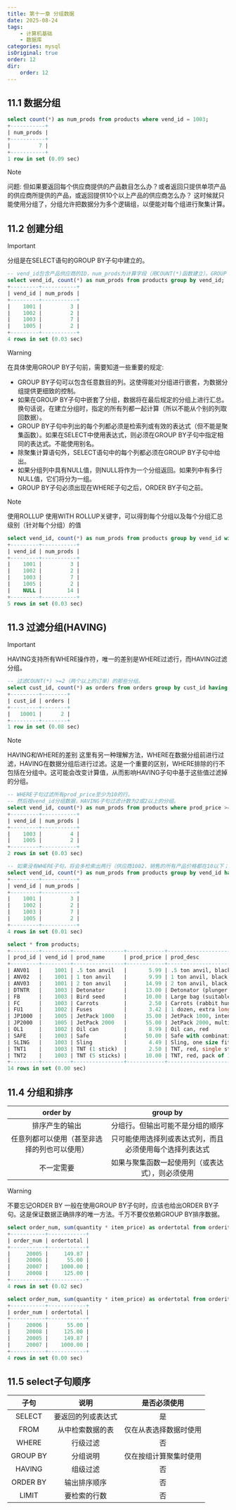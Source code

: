 ```yaml
---
title: 第十一章 分组数据
date: 2025-08-24
tags:
    - 计算机基础
    - 数据库
categories: mysql
isOriginal: true
order: 12
dir:
    order: 12
---
```

## 11.1 数据分组
```sql
select count(*) as num_prods from products where vend_id = 1003;
+-----------+
| num_prods |
+-----------+
|         7 |
+-----------+
1 row in set (0.09 sec)

```
> [!note]
> 问题: 但如果要返回每个供应商提供的产品数目怎么办？或者返回只提供单项产品的供应商所提供的产品，或返回提供10个以上产品的供应商怎么办？
> 这时候就只能使用分组了，分组允许把数据分为多个逻辑组，以便能对每个组进行聚集计算。

## 11.2 创建分组
> [!important]
> 分组是在SELECT语句的GROUP BY子句中建立的。

```sql
-- vend_id包含产品供应商的ID，num_prods为计算字段（用COUNT(*)函数建立）。GROUP BY子句指示MySQL按vend_id排序并分组数据。这导致对每个vend_id而不是整个表计算num_prods一次。从输出中可以看到，供应商1001有3个产品，供应商1002有2个产品，供应商1003有7个产品，而供应商1005有2个产品。
select vend_id, count(*) as num_prods from products group by vend_id;
+---------+-----------+
| vend_id | num_prods |
+---------+-----------+
|    1001 |         3 |
|    1002 |         2 |
|    1003 |         7 |
|    1005 |         2 |
+---------+-----------+
4 rows in set (0.03 sec)

```

> [!warning]
> 在具体使用GROUP BY子句前，需要知道一些重要的规定:
> * GROUP BY子句可以包含任意数目的列。这使得能对分组进行嵌套，为数据分组提供更细致的控制。
> * 如果在GROUP BY子句中嵌套了分组，数据将在最后规定的分组上进行汇总。换句话说，在建立分组时，指定的所有列都一起计算（所以不能从个别的列取回数据）。
> * GROUP BY子句中列出的每个列都必须是检索列或有效的表达式（但不能是聚集函数）。如果在SELECT中使用表达式，则必须在GROUP BY子句中指定相同的表达式。不能使用别名。
> * 除聚集计算语句外，SELECT语句中的每个列都必须在GROUP BY子句中给出。
> * 如果分组列中具有NULL值，则NULL将作为一个分组返回。如果列中有多行NULL值，它们将分为一组。
> * GROUP BY子句必须出现在WHERE子句之后，ORDER BY子句之前。

> [!note]
> 使用ROLLUP 使用WITH ROLLUP关键字，可以得到每个分组以及每个分组汇总级别（针对每个分组）的值

```sql
select vend_id, count(*) as num_prods from products group by vend_id with rollup;
+---------+-----------+
| vend_id | num_prods |
+---------+-----------+
|    1001 |         3 |
|    1002 |         2 |
|    1003 |         7 |
|    1005 |         2 |
|    NULL |        14 |
+---------+-----------+
5 rows in set (0.03 sec)

```
## 11.3 过滤分组(HAVING)
> [!important]
> HAVING支持所有WHERE操作符，唯一的差别是WHERE过滤行，而HAVING过滤分组。

```sql
-- 过滤COUNT(*) >=2（两个以上的订单）的那些分组。
select cust_id, count(*) as orders from orders group by cust_id having count(*) >= 2;
+---------+--------+
| cust_id | orders |
+---------+--------+
|   10001 |      2 |
+---------+--------+
1 row in set (0.08 sec)

```

> [!note]
> HAVING和WHERE的差别 这里有另一种理解方法，WHERE在数据分组前进行过滤，HAVING在数据分组后进行过滤。这是一个重要的区别，WHERE排除的行不包括在分组中。这可能会改变计算值，从而影响HAVING子句中基于这些值过滤掉的分组。

```sql
-- WHERE子句过滤所有prod_price至少为10的行。
-- 然后按vend_id分组数据，HAVING子句过滤计数为2或2以上的分组。
select vend_id, count(*) as num_prods from products where prod_price >= 10 group by vend_id having count(*) >= 2;
+---------+-----------+
| vend_id | num_prods |
+---------+-----------+
|    1003 |         4 |
|    1005 |         2 |
+---------+-----------+
2 rows in set (0.03 sec)

-- 如果没有WHERE子句，将会多检索出两行（供应商1002，销售的所有产品价格都在10以下；供应商1001，销售3个产品，但只有一个产品的价格大于等于10）：
select vend_id, count(*) as num_prods from products group by vend_id having count(*) >= 2;
+---------+-----------+
| vend_id | num_prods |
+---------+-----------+
|    1001 |         3 |
|    1002 |         2 |
|    1003 |         7 |
|    1005 |         2 |
+---------+-----------+
4 rows in set (0.01 sec)

select * from products;
+---------+---------+----------------+------------+----------------------------------------------------------------+
| prod_id | vend_id | prod_name      | prod_price | prod_desc                                                      |
+---------+---------+----------------+------------+----------------------------------------------------------------+
| ANV01   |    1001 | .5 ton anvil   |       5.99 | .5 ton anvil, black, complete with handy hook                  |
| ANV02   |    1001 | 1 ton anvil    |       9.99 | 1 ton anvil, black, complete with handy hook and carrying case |
| ANV03   |    1001 | 2 ton anvil    |      14.99 | 2 ton anvil, black, complete with handy hook and carrying case |
| DTNTR   |    1003 | Detonator      |      13.00 | Detonator (plunger powered), fuses not included                |
| FB      |    1003 | Bird seed      |      10.00 | Large bag (suitable for road runners)                          |
| FC      |    1003 | Carrots        |       2.50 | Carrots (rabbit hunting season only)                           |
| FU1     |    1002 | Fuses          |       3.42 | 1 dozen, extra long                                            |
| JP1000  |    1005 | JetPack 1000   |      35.00 | JetPack 1000, intended for single use                          |
| JP2000  |    1005 | JetPack 2000   |      55.00 | JetPack 2000, multi-use                                        |
| OL1     |    1002 | Oil can        |       8.99 | Oil can, red                                                   |
| SAFE    |    1003 | Safe           |      50.00 | Safe with combination lock                                     |
| SLING   |    1003 | Sling          |       4.49 | Sling, one size fits all                                       |
| TNT1    |    1003 | TNT (1 stick)  |       2.50 | TNT, red, single stick                                         |
| TNT2    |    1003 | TNT (5 sticks) |      10.00 | TNT, red, pack of 10 sticks                                    |
+---------+---------+----------------+------------+----------------------------------------------------------------+
14 rows in set (0.00 sec)

```

## 11.4 分组和排序
|order by|group by|
|:-:|:-:|
|排序产生的输出|分组行。但输出可能不是分组的顺序|
|任意列都可以使用（甚至非选择的列也可以使用）|只可能使用选择列或表达式列，而且必须使用每个选择列表达式|
|不一定需要|如果与聚集函数一起使用列（或表达式），则必须使用|
> [!warning]
> 不要忘记ORDER BY 一般在使用GROUP BY子句时，应该也给出ORDER BY子句。这是保证数据正确排序的唯一方法。千万不要仅依赖GROUP BY排序数据。

```sql
select order_num, sum(quantity * item_price) as ordertotal from orderitems group by order_num having sum(quantity * item_price) >= 50;
+-----------+------------+
| order_num | ordertotal |
+-----------+------------+
|     20005 |     149.87 |
|     20006 |      55.00 |
|     20007 |    1000.00 |
|     20008 |     125.00 |
+-----------+------------+
4 rows in set (0.02 sec)

select order_num, sum(quantity * item_price) as ordertotal from orderitems group by order_num having sum(quantity * item_price) >= 50 order by ordertotal;
+-----------+------------+
| order_num | ordertotal |
+-----------+------------+
|     20006 |      55.00 |
|     20008 |     125.00 |
|     20005 |     149.87 |
|     20007 |    1000.00 |
+-----------+------------+
4 rows in set (0.00 sec)

```

## 11.5 select子句顺序
|子句|说明|是否必须使用|
|:-:|:-:|:-:|
|SELECT|要返回的列或表达式|是|
|FROM|从中检索数据的表|仅在从表选择数据时使用|
|WHERE|行级过滤|否|
|GROUP BY|分组说明|仅在按组计算聚集时使用|
|HAVING|组级过滤|否|
|ORDER BY|输出排序顺序|否|
|LIMIT|要检索的行数|否|